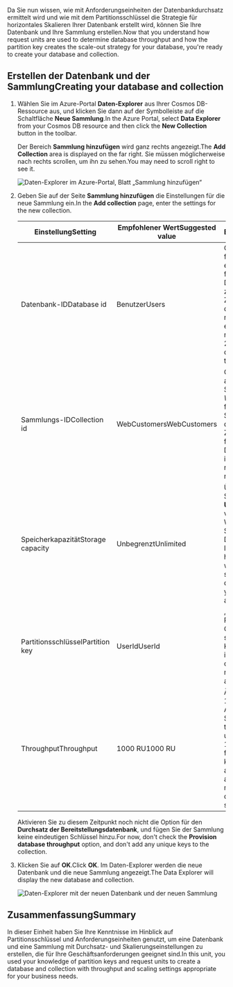 <span data-ttu-id="e796c-101">Da Sie nun wissen, wie mit Anforderungseinheiten der Datenbankdurchsatz ermittelt wird und wie mit dem Partitionsschlüssel die Strategie für horizontales Skalieren Ihrer Datenbank erstellt wird, können Sie Ihre Datenbank und Ihre Sammlung erstellen.</span><span class="sxs-lookup"><span data-stu-id="e796c-101">Now that you understand how request units are used to determine database throughput and how the partition key creates the scale-out strategy for your database, you're ready to create your database and collection.</span></span>

## <a name="creating-your-database-and-collection"></a><span data-ttu-id="e796c-102">Erstellen der Datenbank und der Sammlung</span><span class="sxs-lookup"><span data-stu-id="e796c-102">Creating your database and collection</span></span>

1. <span data-ttu-id="e796c-103">Wählen Sie im Azure-Portal **Daten-Explorer** aus Ihrer Cosmos DB-Ressource aus, und klicken Sie dann auf der Symbolleiste auf die Schaltfläche **Neue Sammlung**.</span><span class="sxs-lookup"><span data-stu-id="e796c-103">In the Azure Portal, select **Data Explorer** from your Cosmos DB resource and then click the **New Collection** button in the toolbar.</span></span>
    
    <span data-ttu-id="e796c-104">Der Bereich **Sammlung hinzufügen** wird ganz rechts angezeigt.</span><span class="sxs-lookup"><span data-stu-id="e796c-104">The **Add Collection** area is displayed on the far right.</span></span> <span data-ttu-id="e796c-105">Sie müssen möglicherweise nach rechts scrollen, um ihn zu sehen.</span><span class="sxs-lookup"><span data-stu-id="e796c-105">You may need to scroll right to see it.</span></span>

    ![Daten-Explorer im Azure-Portal, Blatt „Sammlung hinzufügen“](../media/5-create-a-database-and-collection/azure-cosmosdb-data-explorer.png)

2. <span data-ttu-id="e796c-107">Geben Sie auf der Seite **Sammlung hinzufügen** die Einstellungen für die neue Sammlung ein.</span><span class="sxs-lookup"><span data-stu-id="e796c-107">In the **Add collection** page, enter the settings for the new collection.</span></span>

    <span data-ttu-id="e796c-108">Einstellung</span><span class="sxs-lookup"><span data-stu-id="e796c-108">Setting</span></span> | <span data-ttu-id="e796c-109">Empfohlener Wert</span><span class="sxs-lookup"><span data-stu-id="e796c-109">Suggested value</span></span> | <span data-ttu-id="e796c-110">BESCHREIBUNG</span><span class="sxs-lookup"><span data-stu-id="e796c-110">Description</span></span>
    --------|-----------------|-------------
    <span data-ttu-id="e796c-111">Datenbank-ID</span><span class="sxs-lookup"><span data-stu-id="e796c-111">Database id</span></span>      | <span data-ttu-id="e796c-112">Benutzer</span><span class="sxs-lookup"><span data-stu-id="e796c-112">Users</span></span>         | <span data-ttu-id="e796c-113">Geben Sie *Users* als Namen für die neue Datenbank ein.</span><span class="sxs-lookup"><span data-stu-id="e796c-113">Enter *Users* as the name for the new database.</span></span> <span data-ttu-id="e796c-114">Datenbanknamen müssen zwischen 1 und 255 Zeichen lang sein und dürfen weder /, \\, #, ? noch nachgestellte Leerzeichen enthalten.</span><span class="sxs-lookup"><span data-stu-id="e796c-114">Database names must contain from 1 through 255 characters, and they cannot contain /, \\, #, ?, or a trailing space.</span></span>
    <span data-ttu-id="e796c-115">Sammlungs-ID</span><span class="sxs-lookup"><span data-stu-id="e796c-115">Collection id</span></span>    | <span data-ttu-id="e796c-116">WebCustomers</span><span class="sxs-lookup"><span data-stu-id="e796c-116">WebCustomers</span></span>  | <span data-ttu-id="e796c-117">Geben Sie *WebCustomers* als Namen für die neue Sammlung ein.</span><span class="sxs-lookup"><span data-stu-id="e796c-117">Enter *WebCustomers* as the name for your new collection.</span></span> <span data-ttu-id="e796c-118">Für Sammlungs-IDs gelten dieselben Zeichenanforderungen wie für Datenbanknamen.</span><span class="sxs-lookup"><span data-stu-id="e796c-118">Collection ids have the same character requirements as database names.</span></span>
    <span data-ttu-id="e796c-119">Speicherkapazität</span><span class="sxs-lookup"><span data-stu-id="e796c-119">Storage capacity</span></span> | <span data-ttu-id="e796c-120">Unbegrenzt</span><span class="sxs-lookup"><span data-stu-id="e796c-120">Unlimited</span></span>     | <span data-ttu-id="e796c-121">Übernehmen Sie den Standardwert **Unbegrenzt**.</span><span class="sxs-lookup"><span data-stu-id="e796c-121">Use the default value of **Unlimited**.</span></span> <span data-ttu-id="e796c-122">Dieser Wert ist die Speicherkapazität der Datenbank, und damit kann Ihre Datenbank nach Bedarf horizontal skaliert werden.</span><span class="sxs-lookup"><span data-stu-id="e796c-122">This value is the storage capacity of the database, and it enables your database to scale out as needed.</span></span>
    <span data-ttu-id="e796c-123">Partitionsschlüssel</span><span class="sxs-lookup"><span data-stu-id="e796c-123">Partition key</span></span>    | <span data-ttu-id="e796c-124">UserId</span><span class="sxs-lookup"><span data-stu-id="e796c-124">UserId</span></span>        | <span data-ttu-id="e796c-125">„UserID“ ist ein guter Partitionsschlüssel für ein Onlinehändlerszenario, da sich viele Abfragen auf die Kunden-ID beziehen.</span><span class="sxs-lookup"><span data-stu-id="e796c-125">UserID is a good partition key for an online retail scenario, as so many queries are based around the customer ID.</span></span>
    <span data-ttu-id="e796c-126">Throughput</span><span class="sxs-lookup"><span data-stu-id="e796c-126">Throughput</span></span>       |<span data-ttu-id="e796c-127">1000 RU</span><span class="sxs-lookup"><span data-stu-id="e796c-127">1000 RU</span></span>        | <span data-ttu-id="e796c-128">Ändern Sie den Durchsatz in 1000 Anforderungseinheiten pro Sekunde (RU/s).</span><span class="sxs-lookup"><span data-stu-id="e796c-128">Change the throughput to 1000 request units per second (RU/s).</span></span> <span data-ttu-id="e796c-129">1000 ist der Mindestwert für RU/s, den Sie festlegen können, um die automatische Skalierung zu aktivieren.</span><span class="sxs-lookup"><span data-stu-id="e796c-129">1000 is the minimum RU/s value you can set to enable automatic scaling.</span></span>
    
    <span data-ttu-id="e796c-130">Aktivieren Sie zu diesem Zeitpunkt noch nicht die Option für den **Durchsatz der Bereitstellungsdatenbank**, und fügen Sie der Sammlung keine eindeutigen Schlüssel hinzu.</span><span class="sxs-lookup"><span data-stu-id="e796c-130">For now, don't check the **Provision database throughput** option, and don't add any unique keys to the collection.</span></span> 
    
3. <span data-ttu-id="e796c-131">Klicken Sie auf **OK**.</span><span class="sxs-lookup"><span data-stu-id="e796c-131">Click **OK**.</span></span> <span data-ttu-id="e796c-132">Im Daten-Explorer werden die neue Datenbank und die neue Sammlung angezeigt.</span><span class="sxs-lookup"><span data-stu-id="e796c-132">The Data Explorer will display the new database and collection.</span></span>

    ![Daten-Explorer mit der neuen Datenbank und der neuen Sammlung](../media/5-create-a-database-and-collection/azure-cosmos-db-new-collection.png)

## <a name="summary"></a><span data-ttu-id="e796c-134">Zusammenfassung</span><span class="sxs-lookup"><span data-stu-id="e796c-134">Summary</span></span>

<span data-ttu-id="e796c-135">In dieser Einheit haben Sie Ihre Kenntnisse im Hinblick auf Partitionsschlüssel und Anforderungseinheiten genutzt, um eine Datenbank und eine Sammlung mit Durchsatz- und Skalierungseinstellungen zu erstellen, die für Ihre Geschäftsanforderungen geeignet sind.</span><span class="sxs-lookup"><span data-stu-id="e796c-135">In this unit, you used your knowledge of partition keys and request units to create a database and collection with throughput and scaling settings appropriate for your business needs.</span></span>